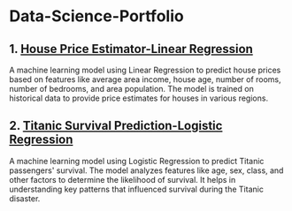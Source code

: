 # Data-Science-Portfolio
## 1. [House Price Estimator-Linear Regression](https://github.com/wagikondi-wairimu/usa-housing-dummy-data/tree/main)
A machine learning model using Linear Regression to predict house prices based on features like average area income, house age, number of rooms, number of bedrooms, and area population. The model is trained on historical data to provide price estimates for houses in various regions.

## 2. [Titanic Survival Prediction-Logistic Regression](https://github.com/wagikondi-wairimu/titanic-survival-data)
A machine learning model using Logistic Regression to predict Titanic passengers' survival. The model analyzes features like age, sex, class, and other factors to determine the likelihood of survival. It helps in understanding key patterns that influenced survival during the Titanic disaster.
